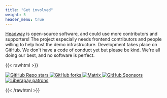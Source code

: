 ```yaml
---
title: "Get involved"
weight: 5
header_menu: true
---
```


[Headway](https://github.com/headwaymaps/headway) is open-source software, and could use more contributors and supporters! The project especially needs frontend contributors and people willing to help host the demo infrastructure. Development takes place on GitHub. We don't have a code of conduct yet but please be kind. We're all doing our best, and no software is perfect.

{{< rawhtml >}}
<p>
    <a href="https://github.com/headwaymaps/headway/stargazers">
        <img style='display: inline' alt="GitHub Repo stars" src="https://img.shields.io/github/stars/headwaymaps/headway?style=social"/>
    </a>
    <a href="https://github.com/headwaymaps/headway/network/members">
        <img style='display: inline' alt="GitHub forks" src="https://img.shields.io/github/forks/headwaymaps/headway?style=social"/>
    </a>
    <a href="https://matrix.to/#/#headway:matrix.org">
        <img style='display: inline' alt="Matrix" src="https://img.shields.io/matrix/headway:matrix.org">
    </a>
    <a href="https://github.com/sponsors/ellenhp">
        <img style='display: inline' alt="GitHub Sponsors" src="https://img.shields.io/github/sponsors/ellenhp"/>
    </a>
    <a href="https://liberapay.com/ellenhp/">
        <img style='display: inline' alt="Liberapay patrons" src="https://img.shields.io/liberapay/patrons/ellenhp"/>
    </a>
</p>
{{< /rawhtml >}}
